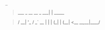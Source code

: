    _

> \_\_\_ \_ \_\_ \_\_ \_ \_\_\_\| \| \_\_\_\_\_

> / \_\_\| \'\_ / \_\` \_\_ \| \| \| (\_\| \| (\_\_\| \<\_\_
> \_\_,\_\_\|\_\_\_\_/
